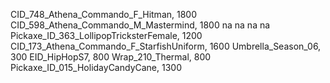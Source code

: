 CID_748_Athena_Commando_F_Hitman, 1800
CID_598_Athena_Commando_M_Mastermind, 1800
na
na
na
na
Pickaxe_ID_363_LollipopTricksterFemale, 1200
CID_173_Athena_Commando_F_StarfishUniform, 1600
Umbrella_Season_06, 300
EID_HipHopS7, 800
Wrap_210_Thermal, 800
Pickaxe_ID_015_HolidayCandyCane, 1300
